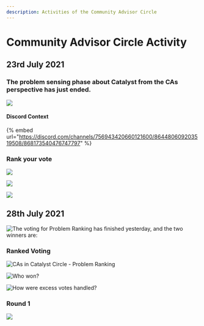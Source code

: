 ```yaml
---
description: Activities of the Community Advisor Circle
---
```


# Community Advisor Circle Activity

## 23rd July 2021

### The problem sensing phase about Catalyst from the CAs perspective has just ended. 

![](../.gitbook/assets/2021-07-23-3-.png)

#### Discord Context

{% embed url="https://discord.com/channels/756943420660121600/864480609203519508/868173540476747797" %}

### Rank your vote

![](../.gitbook/assets/2021-07-23-2-.png)

![](../.gitbook/assets/2021-07-23-4-.png)

![](../.gitbook/assets/2021-07-23-5-.png)

## 28th July 2021

![The voting for Problem Ranking has finished yesterday, and the two winners are:](../.gitbook/assets/2021-07-28-4-.png)

### Ranked Voting

![CAs in Catalyst Circle - Problem Ranking](../.gitbook/assets/2021-07-28-5-.png)

![Who won?](../.gitbook/assets/2021-07-28-6-.png)

![How were excess votes handled?](../.gitbook/assets/2021-07-28-7-.png)

### Round 1

![](../.gitbook/assets/2021-07-28-8-.png)




